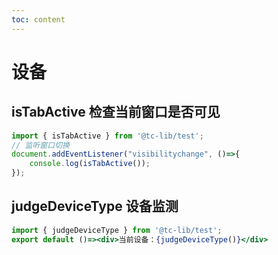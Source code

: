 ```yaml
---
toc: content
---
```

# 设备
## isTabActive 检查当前窗口是否可见
```javascript
import { isTabActive } from '@tc-lib/test';
// 监听窗口切换
document.addEventListener("visibilitychange", ()=>{
    console.log(isTabActive());
});
```
## judgeDeviceType 设备监测
```jsx
import { judgeDeviceType } from '@tc-lib/test';
export default ()=><div>当前设备：{judgeDeviceType()}</div>
```